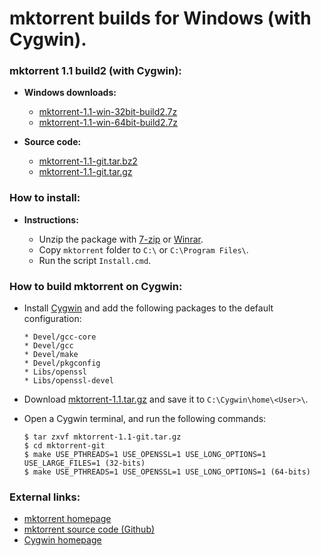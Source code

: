 mktorrent builds for Windows (with Cygwin).
===========================================

### mktorrent 1.1 build2 (with Cygwin):

  * **Windows downloads:**
    * [mktorrent-1.1-win-32bit-build2.7z](https://github.com/q3aql/mktorrent-win/releases/download/v1.1-2/mktorrent-1.1-win-32bit-build2.7z)
    * [mktorrent-1.1-win-64bit-build2.7z](https://github.com/q3aql/mktorrent-win/releases/download/v1.1-2/mktorrent-1.1-win-64bit-build2.7z)
  
  * **Source code:**
    * [mktorrent-1.1-git.tar.bz2](https://github.com/q3aql/mktorrent-win/releases/download/v1.1-2/mktorrent-1.1.tar.bz2)
    * [mktorrent-1.1-git.tar.gz](https://github.com/q3aql/mktorrent-win/releases/download/v1.1-2/mktorrent-1.1-git.tar.gz)

### How to install:

* **Instructions:**

    * Unzip the package with [7-zip](http://www.7-zip.org/) or [Winrar](http://www.rarlab.com/).
    * Copy `mktorrent` folder to `C:\` or `C:\Program Files\`.
    * Run the script `Install.cmd`.

### How to build mktorrent on Cygwin:

  * Install [Cygwin](http://cygwin.com/) and add the following packages to the default configuration:
    
    ```shell
    * Devel/gcc-core
    * Devel/gcc
    * Devel/make
    * Devel/pkgconfig
    * Libs/openssl
    * Libs/openssl-devel
    ````

  * Download [mktorrent-1.1.tar.gz](https://github.com/q3aql/mktorrent-win/releases/download/v1.1/mktorrent-1.1.tar.gz) and save it to `C:\Cygwin\home\<User>\`.
  * Open a Cygwin terminal, and run the following commands:

    ```shell
    $ tar zxvf mktorrent-1.1-git.tar.gz
    $ cd mktorrent-git
    $ make USE_PTHREADS=1 USE_OPENSSL=1 USE_LONG_OPTIONS=1 USE_LARGE_FILES=1 (32-bits)
    $ make USE_PTHREADS=1 USE_OPENSSL=1 USE_LONG_OPTIONS=1 (64-bits)
    ````

### External links:

  * [mktorrent homepage](http://mktorrent.sourceforge.net/)
  * [mktorrent source code (Github)](https://github.com/esmil/mktorrent/)
  * [Cygwin homepage](https://www.cygwin.com/)
